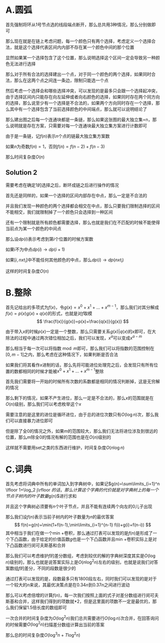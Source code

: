 # A.圆弧

首先强制将环从1号节点选的线段端点断开，那么总共用3种情况，那么分别做即可

那么现在就是在链上考虑问题，每一个颜色只有两个选择，考虑定义一个选择合法，就是这个选择代表区间内内部不存在某一个颜色中间的那个位置

显然如果某一个选择包含了这个位置，那么说明选择这个区间一定会导致另一种颜色无法进行选择

那么对于所有合法的选择建出一个点，对于同一个颜色的两个选择，如果同时合法，那么在这两个点之间连一条边，限制只能选一个点

然后考虑一个选择会和哪些选择冲突，可以发现的是最多只会跟一个选择起冲突，由于选择区间内只能存在向左延伸或者向右颜色的选择，如果同时存在两个同方向的选择，那么说至少有一个选择是不合法的，如果两个方向同时存在一个选择，那么其中有一个选择包含了当前选择颜色的中间端点，那么就可以说明结论了

那么建出图之后每一个连通块都是一条链，那么如果这张图的最大独立集=n，那么说明就是存在方案，只需要对每一个连通块最大独立集方案进行计数即可

由于是一条链，记$f(n)$表示$n$个点的链最大独立集方案数

如果$n$为奇数$f(n)=1$，否则$f(n)=f(n-2)+f(n-3)$

那么时间复杂度$O(n)$

## Solution 2

需要考虑在确定1的选择之后，断环成链之后进行操作的情况

首先还是同样的，如果一个选择的区间内部存在中点，那么一定是不合法的

并且我们发现一种颜色的两个选择都会相交在中点，那么只要我们限制选择的区间不能相交，我们就限制掉了一个颜色只会选择到一种区间

还有一个限制就是所有颜色都需要选择，那么也就是我们在不匹配的时候不能使得当前点为某一个颜色的中间点

那么设$dp(i)$表示考虑到第$i$个位置的时候方案数

如果i不为中点$dp(i)\rightarrow dp(i+1)$

如果$[i,nxt_i]$中不能任何其他颜色的中点，那么$dp(i)\rightarrow dp(nxt_i)$

这样的时间复杂度$O(n)$

# B.整除

首先记给出的多项式为$f(x)$，令$g(x)=x^0+x^1+...+x^{m-1}$，那么我们对其分解成$f(x)=p(x)g(x)+q(x)$的形式，也就是对$f$取模
$$
\frac{f(x)}{g(x)}=p(x)+\frac{q(x)}{g(x)}
$$


由于带入$x$的时候$p(x)$一定是一个整数，那么只需要关系$g(x)|q(x)$的$x$即可，在大除法的过程中通过两次错位相加之后，我们可以发现，$x^a$可以变成$x^{a-m}$

那么相当于每一次可以将指数$\bmod m$即可，那么我们可以将指数的范围控制在$[0,m-1]$之内，那么考虑在这种情况下，如果判断是否合法

如果我们将其看作$x$进制的话，那么先将可能进位处理完之后，会发现只有所有位置的数都相同的时候才能被$x^0+x^1+...+x^{m-1}$整除

首先我们需要将一开始的时候所有次数的系数都是相同的情况判断掉，这是无穷解的情况

那么剩下的情况，如果不产生进位，那么一定是不合法的，那么$x$的范围就是在$O(n)$级别，那么我们可以考虑枚举这个$x$

需要注意的是这里的进位是循环进位，由于总的进位次数只有$O(\log n)$次，那么我们可以直接暴力进位即可

但是除了全0的情况之外，如果$m$的范围较大，那么我们无法将进位涉及到很远的位置，那么$m$除全0的情况有解的范围也是在$O(n)$级别的

这样就不需要用set之类的东西进行维护，时间复杂度$O(n\log n)$

# C.词典

首先考虑将词典中所有的单词加入到字典树中，如果记$g(n)=\sum\limits_{i=1}^n \lfloor 1+\log_2 j\rfloor $的话，那么计算这个字典的代价就是对字典树上的每一个节点子树内的叶子数量$g(n)$进行求和

并且这个字典树必须要有$n$个叶子节点，并且不能有连续两个向左的0儿子出现

那么我们设$f(n)$表示当前子树内的叶子数量为$n$的最优答案
$$
f(n)=g(n)+\min(1+f(n-1),\min\limits_{i=1}^{n-1} f(i)+g(i)+f(n-i))
$$
其中相当于我们在做一个min +卷积，那么通过打表可以发现的是$f(n)$是形成了一个下凸函数，由于给定的价值函数$g$也是一个下凸函数并且min +卷积实际上是对下凸函数进行闵可夫斯基和合并

那么我们可以考虑维护$f$的差分数组，考虑到较优的解的字典树深度其实是$O(\log n)$级别的，那么也就是说答案实际上是$O(n\log ^2n)$左右的级别，也就是说我们对答案数组$f$的差分，不同的段数是很少的

通过打表可以发现的是，段数最多只有$1800$段左右，同时我们可以发现的是对于一个较大的$n$来说，其最优决策点是在$0.34n$到$0.37n$之间进行波动

那么可以考虑倍增的计算$f(n)$，每一次我们按照上面的式子对差分数组进行闵可夫斯基和合并，这样我们得到的项数就*2，但是这里面的项数不一定是最优的，那么我们保留1.5倍长度的数组即可

一次合并的时间复杂度为$O(\log^2 n)$我们总共需要进行$O(\log n)$次合并，在回答询问的时候需要$O(\log ^2n)$扫描差分数组计算出当前的答案

那么总的时间复杂度$O(\log ^3n +T\log ^2n)$

